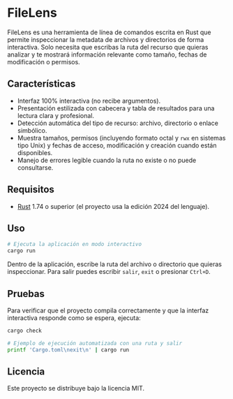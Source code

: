 # FileLens

FileLens es una herramienta de línea de comandos escrita en Rust que permite
inspeccionar la metadata de archivos y directorios de forma interactiva. Solo
necesita que escribas la ruta del recurso que quieras analizar y te mostrará
información relevante como tamaño, fechas de modificación o permisos.

## Características

- Interfaz 100% interactiva (no recibe argumentos).
- Presentación estilizada con cabecera y tabla de resultados para una lectura
  clara y profesional.
- Detección automática del tipo de recurso: archivo, directorio o enlace
  simbólico.
- Muestra tamaños, permisos (incluyendo formato octal y `rwx` en sistemas
  tipo Unix) y fechas de acceso, modificación y creación cuando están
  disponibles.
- Manejo de errores legible cuando la ruta no existe o no puede consultarse.

## Requisitos

- [Rust](https://www.rust-lang.org/) 1.74 o superior (el proyecto usa la edición
  2024 del lenguaje).

## Uso

```bash
# Ejecuta la aplicación en modo interactivo
cargo run
```

Dentro de la aplicación, escribe la ruta del archivo o directorio que quieras
inspeccionar. Para salir puedes escribir `salir`, `exit` o presionar `Ctrl+D`.

## Pruebas

Para verificar que el proyecto compila correctamente y que la interfaz
interactiva responde como se espera, ejecuta:

```bash
cargo check

# Ejemplo de ejecución automatizada con una ruta y salir
printf 'Cargo.toml\nexit\n' | cargo run
```

## Licencia

Este proyecto se distribuye bajo la licencia MIT.
